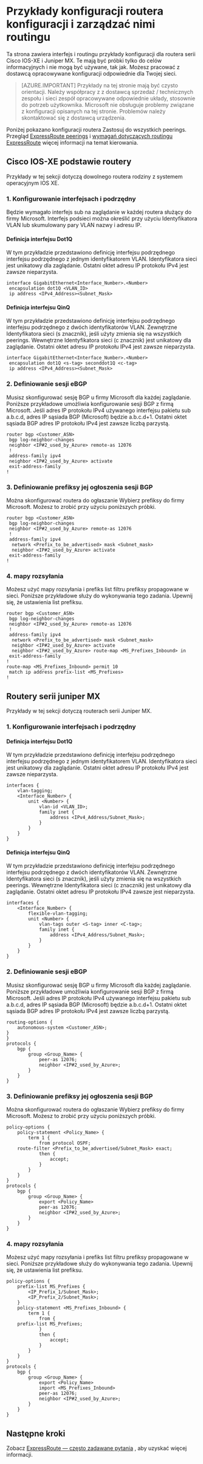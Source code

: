 <properties
   pageTitle="Przykłady konfiguracji routera klienta ExpressRoute | Microsoft Azure"
   description="Ta strona zawiera przykłady konfiguracji routera dla routera Cisco i Juniper."
   documentationCenter="na"
   services="expressroute"
   authors="cherylmc"
   manager="carmonm"
   editor="" />
<tags
   ms.service="expressroute"
   ms.devlang="na"
   ms.topic="article" 
   ms.tgt_pltfrm="na"
   ms.workload="infrastructure-services"
   ms.date="10/10/2016"
   ms.author="cherylmc"/>

# <a name="router-configuration-samples-to-setup-and-manage-routing"></a>Przykłady konfiguracji routera konfiguracji i zarządzać nimi routingu

Ta strona zawiera interfejs i routingu przykłady konfiguracji dla routera serii Cisco IOS-XE i Juniper MX. Te mają być próbki tylko do celów informacyjnych i nie mogą być używane, tak jak. Możesz pracować z dostawcą opracowywane konfiguracji odpowiednie dla Twojej sieci. 

>[AZURE.IMPORTANT] Przykłady na tej stronie mają być czysto orientacji. Należy współpracy z z dostawcą sprzedaż / technicznych zespołu i sieci zespół opracowywane odpowiednie układy, stosownie do potrzeb użytkownika. Microsoft nie obsługuje problemy związane z konfiguracji opisanych na tej stronie. Problemów należy skontaktować się z dostawcą urządzenia.

Poniżej pokazano konfiguracji routera Zastosuj do wszystkich peerings. Przegląd [ExpressRoute peerings](expressroute-circuit-peerings.md) i [wymagań dotyczących routingu ExpressRoute](expressroute-routing.md) więcej informacji na temat kierowania.

## <a name="cisco-ios-xe-based-routers"></a>Cisco IOS-XE podstawie routery

Przykłady w tej sekcji dotyczą dowolnego routera rodziny z systemem operacyjnym IOS XE.

### <a name="1-configuring-interfaces-and-sub-interfaces"></a>1. Konfigurowanie interfejsach i podrzędny

Będzie wymagało interfejs sub na zaglądanie w każdej routera służący do firmy Microsoft. Interfejs podsieci można określić przy użyciu Identyfikatora VLAN lub skumulowany pary VLAN nazwy i adresu IP.

#### <a name="dot1q-interface-definition"></a>Definicja interfejsu Dot1Q

W tym przykładzie przedstawiono definicję interfejsu podrzędnego interfejsu podrzędnego z jednym identyfikatorem VLAN. Identyfikatora sieci jest unikatowy dla zaglądanie. Ostatni oktet adresu IP protokołu IPv4 jest zawsze nieparzysta.

    interface GigabitEthernet<Interface_Number>.<Number>
     encapsulation dot1Q <VLAN_ID>
     ip address <IPv4_Address><Subnet_Mask>

#### <a name="qinq-interface-definition"></a>Definicja interfejsu QinQ

W tym przykładzie przedstawiono definicję interfejsu podrzędnego interfejsu podrzędnego z dwóch identyfikatorów VLAN. Zewnętrzne Identyfikatora sieci (s znacznik), jeśli użyty zmienia się na wszystkich peerings. Wewnętrzne Identyfikatora sieci (c znacznik) jest unikatowy dla zaglądanie. Ostatni oktet adresu IP protokołu IPv4 jest zawsze nieparzysta.

    interface GigabitEthernet<Interface_Number>.<Number>
     encapsulation dot1Q <s-tag> seconddot1Q <c-tag>
     ip address <IPv4_Address><Subnet_Mask>
    
### <a name="2-setting-up-ebgp-sessions"></a>2. Definiowanie sesji eBGP

Musisz skonfigurować sesję BGP u firmy Microsoft dla każdej zaglądanie. Poniższe przykładowe umożliwia konfigurowanie sesji BGP z firmą Microsoft. Jeśli adres IP protokołu IPv4 używanego interfejsu pakietu sub a.b.c.d, adres IP sąsiada BGP (Microsoft) będzie a.b.c.d+1. Ostatni oktet sąsiada BGP adres IP protokołu IPv4 jest zawsze liczbą parzystą.

    router bgp <Customer_ASN>
     bgp log-neighbor-changes
     neighbor <IP#2_used_by_Azure> remote-as 12076
     !        
     address-family ipv4
     neighbor <IP#2_used_by_Azure> activate
     exit-address-family
    !

### <a name="3-setting-up-prefixes-to-be-advertised-over-the-bgp-session"></a>3. Definiowanie prefiksy jej ogłoszenia sesji BGP

Można skonfigurować routera do ogłaszanie Wybierz prefiksy do firmy Microsoft. Możesz to zrobić przy użyciu poniższych próbki.

    router bgp <Customer_ASN>
     bgp log-neighbor-changes
     neighbor <IP#2_used_by_Azure> remote-as 12076
     !        
     address-family ipv4
      network <Prefix_to_be_advertised> mask <Subnet_mask>
      neighbor <IP#2_used_by_Azure> activate
     exit-address-family
    !

### <a name="4-route-maps"></a>4. mapy rozsyłania

Możesz użyć mapy rozsyłania i prefiks list filtru prefiksy propagowane w sieci. Poniższe przykładowe służy do wykonywania tego zadania. Upewnij się, że ustawienia list prefiksu.

    router bgp <Customer_ASN>
     bgp log-neighbor-changes
     neighbor <IP#2_used_by_Azure> remote-as 12076
     !        
     address-family ipv4
      network <Prefix_to_be_advertised> mask <Subnet_mask>
      neighbor <IP#2_used_by_Azure> activate
      neighbor <IP#2_used_by_Azure> route-map <MS_Prefixes_Inbound> in
     exit-address-family
    !
    route-map <MS_Prefixes_Inbound> permit 10
     match ip address prefix-list <MS_Prefixes>
    !


## <a name="juniper-mx-series-routers"></a>Routery serii juniper MX 

Przykłady w tej sekcji dotyczą routerach serii Juniper MX.

### <a name="1-configuring-interfaces-and-sub-interfaces"></a>1. Konfigurowanie interfejsach i podrzędny

#### <a name="dot1q-interface-definition"></a>Definicja interfejsu Dot1Q

W tym przykładzie przedstawiono definicję interfejsu podrzędnego interfejsu podrzędnego z jednym identyfikatorem VLAN. Identyfikatora sieci jest unikatowy dla zaglądanie. Ostatni oktet adresu IP protokołu IPv4 jest zawsze nieparzysta.

    interfaces {
        vlan-tagging;
        <Interface_Number> {
            unit <Number> {
                vlan-id <VLAN_ID>;
                family inet {
                    address <IPv4_Address/Subnet_Mask>;
                }
            }
        }
    }


#### <a name="qinq-interface-definition"></a>Definicja interfejsu QinQ

W tym przykładzie przedstawiono definicję interfejsu podrzędnego interfejsu podrzędnego z dwóch identyfikatorów VLAN. Zewnętrzne Identyfikatora sieci (s znacznik), jeśli użyty zmienia się na wszystkich peerings. Wewnętrzne Identyfikatora sieci (c znacznik) jest unikatowy dla zaglądanie. Ostatni oktet adresu IP protokołu IPv4 zawsze jest nieparzysta.

    interfaces {
        <Interface_Number> {
            flexible-vlan-tagging;
            unit <Number> {
                vlan-tags outer <S-tag> inner <C-tag>;
                family inet {
                    address <IPv4_Address/Subnet_Mask>;
                }                           
            }                               
        }                                   
    }                           

### <a name="2-setting-up-ebgp-sessions"></a>2. Definiowanie sesji eBGP

Musisz skonfigurować sesję BGP u firmy Microsoft dla każdej zaglądanie. Poniższe przykładowe umożliwia konfigurowanie sesji BGP z firmą Microsoft. Jeśli adres IP protokołu IPv4 używanego interfejsu pakietu sub a.b.c.d, adres IP sąsiada BGP (Microsoft) będzie a.b.c.d+1. Ostatni oktet sąsiada BGP adres IP protokołu IPv4 jest zawsze liczbą parzystą.

    routing-options {
        autonomous-system <Customer_ASN>;
    }
    }
    protocols {
        bgp { 
            group <Group_Name> { 
                peer-as 12076;              
                neighbor <IP#2_used_by_Azure>;
            }                               
        }                                   
    }

### <a name="3-setting-up-prefixes-to-be-advertised-over-the-bgp-session"></a>3. Definiowanie prefiksy jej ogłoszenia sesji BGP

Można skonfigurować routera do ogłaszanie Wybierz prefiksy do firmy Microsoft. Możesz to zrobić przy użyciu poniższych próbki.

    policy-options {
        policy-statement <Policy_Name> {
            term 1 {
                from protocol OSPF;
        route-filter <Prefix_to_be_advertised/Subnet_Mask> exact;
                then {
                    accept;
                }
            }
        }
    }
    protocols {
        bgp { 
            group <Group_Name> { 
                export <Policy_Name>
                peer-as 12076;              
                neighbor <IP#2_used_by_Azure>;
            }                               
        }                                   
    }


### <a name="4-route-maps"></a>4. mapy rozsyłania

Możesz użyć mapy rozsyłania i prefiks list filtru prefiksy propagowane w sieci. Poniższe przykładowe służy do wykonywania tego zadania. Upewnij się, że ustawienia list prefiksu.

    policy-options {
        prefix-list MS_Prefixes {
            <IP_Prefix_1/Subnet_Mask>;
            <IP_Prefix_2/Subnet_Mask>;
        }
        policy-statement <MS_Prefixes_Inbound> {
            term 1 {
                from {
        prefix-list MS_Prefixes;
                }
                then {
                    accept;
                }
            }
        }
    }
    protocols {
        bgp { 
            group <Group_Name> { 
                export <Policy_Name>
                import <MS_Prefixes_Inbound>
                peer-as 12076;              
                neighbor <IP#2_used_by_Azure>;
            }                               
        }                                   
    }

## <a name="next-steps"></a>Następne kroki

Zobacz [ExpressRoute — często zadawane pytania](expressroute-faqs.md) , aby uzyskać więcej informacji.
